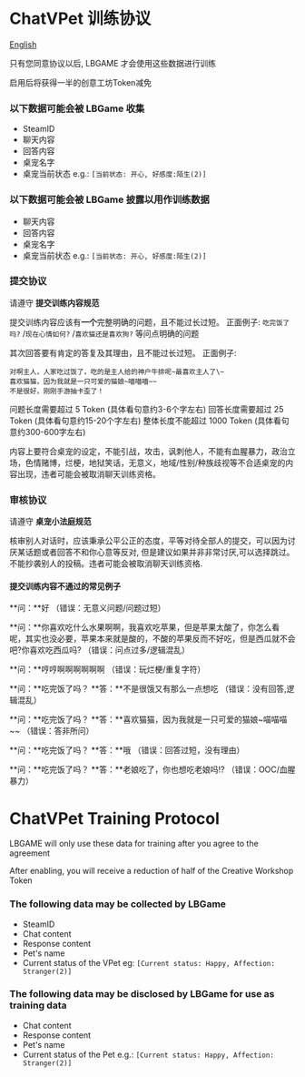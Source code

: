 # ChatVPet 训练协议

[English](https://github.com/LorisYounger/ChatVPet/blob/main/TrainingProtocol.md#chatvpet-training-protocol)

只有您同意协议以后, LBGAME 才会使用这些数据进行训练

启用后将获得一半的创意工坊Token减免

### 以下数据可能会被 LBGame 收集

* SteamID
* 聊天内容
* 回答内容
* 桌宠名字
* 桌宠当前状态 e.g.: `[当前状态: 开心, 好感度:陌生(2)]`

### 以下数据可能会被 LBGame 披露以用作训练数据

* 聊天内容
* 回答内容
* 桌宠名字
* 桌宠当前状态 e.g.: `[当前状态: 开心, 好感度:陌生(2)]`

### 提交协议

请遵守 **提交训练内容规范**

提交训练内容应该有**一个**完整明确的问题，且不能过长过短。
正面例子: `吃完饭了吗?` /`现在心情如何?` /`喜欢猫还是喜欢狗?` 等问点明确的问题

其次回答要有肯定的答复及其理由，且不能过长过短。
正面例子:
```
对啊主人，人家吃过饭了，吃的是主人给的神户牛排呢~最喜欢主人了\~
喜欢猫猫，因为我就是一只可爱的猫娘~喵喵喵~~
不是很好，刚刚手游抽卡歪了！
```

问题长度需要超过 5 Token (具体看句意约3-6个字左右)
回答长度需要超过 25 Token (具体看句意约15-20个字左右)
整体长度不能超过 1000 Token (具体看句意约300-600字左右)

内容上要符合桌宠的设定，不能引战，攻击，讽刺他人，不能有血腥暴力，政治立场，色情赌博，烂梗，地狱笑话，无意义，地域/性别/种族歧视等不合适桌宠的内容出现，违者可能会被取消聊天训练资格。

### 审核协议

请遵守 **桌宠小法庭规范**

核审别人对话时，应该秉承公平公正的态度，平等对待全部人的提交，可以因为讨厌某话题或者回答不和你心意等反对, 但是建议如果并非非常讨厌,可以选择跳过。不能抄袭别人的投稿。违者可能会被取消聊天训练资格.

#### 提交训练内容不通过的常见例子 

**问：**好
（错误：无意义问题/问题过短）

 

**问：**你喜欢吃什么水果啊啊，我喜欢吃苹果，但是苹果太酸了，你怎么看呢，其实也没必要，苹果本来就是酸的，不酸的苹果反而不好吃，但是西瓜就不会吧?你喜欢吃西瓜吗?
（错误：问点过多/逻辑混乱）

 

**问：**哼哼啊啊啊啊啊啊
（错误：玩烂梗/重复字符）



**问：**吃完饭了吗？
**答：**不是很饿又有那么一点想吃
（错误：没有回答,逻辑混乱）

 

**问：**吃完饭了吗？
**答：**喜欢猫猫，因为我就是一只可爱的猫娘\~喵喵喵~~
（错误：答非所问）

 

**问：**吃完饭了吗？
**答：**哦
（错误：回答过短，没有理由）

 

**问：**吃完饭了吗？
**答：**老娘吃了，你也想吃老娘吗!?
（错误：OOC/血腥暴力）



# ChatVPet Training Protocol

LBGAME will only use these data for training after you agree to the agreement

After enabling, you will receive a reduction of half of the Creative Workshop Token

### The following data may be collected by LBGame

* SteamID
* Chat content
* Response content
* Pet's name
* Current status of the VPet eg: `[Current status: Happy, Affection: Stranger(2)]`

### The following data may be disclosed by LBGame for use as training data

* Chat content
* Response content
* Pet's name
* Current status of the Pet e.g.: `[Current status: Happy, Affection: Stranger(2)]`
